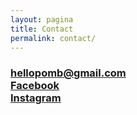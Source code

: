 ```yaml
---
layout: pagina
title: Contact
permalink: contact/
---
```


<section>
	<article>
		<h3>
			<a href="mailto:hellopomb@gmail.com">hellopomb@gmail.com</a><br/>
			<a href="https://www.facebook.com/pomb.thales">Facebook</a><br/>
			<a href="https://www.instagram.com/pomb_/">Instagram</a>
		</h3>
	</article>
</section>